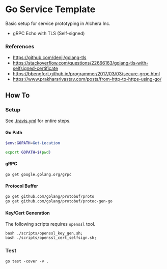 # Go Service Template

Basic setup for service prototyping in Alchera Inc.

* gRPC Echo with TLS (Self-signed)

### References

* https://github.com/denji/golang-tls
* https://stackoverflow.com/questions/22666163/golang-tls-with-selfsigned-certificate
* https://bbengfort.github.io/programmer/2017/03/03/secure-grpc.html
* https://www.prakharsrivastav.com/posts/from-http-to-https-using-go/

## How To

### Setup

See [.travis.yml](./.travis.yml) for entire steps.

#### Go Path

```ps1
$env:GOPATH=Get-Location
```

```bash
export GOPATH=$(pwd)
```

#### gRPC

```
go get google.golang.org/grpc
```

#### Protocol Buffer

```bash
go get github.com/golang/protobuf/proto
go get github.com/golang/protobuf/protoc-gen-go
```

#### Key/Cert Generation

The following scripts requires `openssl` tool.

```
bash ./scripts/openssl_key_gen.sh;
bash ./scripts/openssl_cert_selfsign.sh;
```

### Test

```
go test -cover -v .
```
